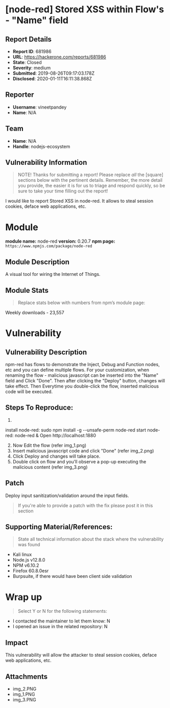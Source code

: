 # [node-red] Stored XSS within Flow's - "Name" field 

## Report Details
- **Report ID**: 681986
- **URL**: https://hackerone.com/reports/681986
- **State**: Closed
- **Severity**: medium
- **Submitted**: 2019-08-26T09:17:03.178Z
- **Disclosed**: 2020-01-11T16:11:38.868Z

## Reporter
- **Username**: vineetpandey
- **Name**: N/A

## Team
- **Name**: N/A
- **Handle**: nodejs-ecosystem

## Vulnerability Information
> NOTE! Thanks for submitting a report! Please replace *all* the [square] sections below with the pertinent details. Remember, the more detail you provide, the easier it is for us to triage and respond quickly, so be sure to take your time filling out the report!

I would like to report Stored XSS in node-red.
It allows to steal session cookies, deface web applications, etc.

# Module

**module name:** node-red
**version:** 0.20.7
**npm page:** `https://www.npmjs.com/package/node-red`

## Module Description

A visual tool for wiring the Internet of Things.

## Module Stats

> Replace stats below with numbers from npm’s module page:

Weekly downloads - 23,557 


# Vulnerability

## Vulnerability Description

npm-red has flows to demonstrate the Inject, Debug and Function nodes, etc and you can define multiple flows. 
For your customization, when renaming the flow - malicious javascript can be inserted into the "Name" field and Click "Done". Then after clicking the "Deploy" button, changes will take effect. Then Everytime you double-click the flow, inserted malicious code will be executed.

## Steps To Reproduce:
1.
install node-red: sudo npm install -g --unsafe-perm node-red
start node-red: node-red
& 
Open http://localhost:1880

2. Now Edit the flow (refer img_1.png)
3. Insert malicious javascript code and click "Done" (refer img_2.png) 
4. Click Deploy and changes will take place.
5. Double click on flow and you'll observe a pop-up executing the malicious content (refer img_3.png) 

## Patch
Deploy input sanitization/validation around the input fields.

> If you're able to provide a patch with the fix please post it in this section

## Supporting Material/References:

> State all technical information about the stack where the vulnerability was found

- Kali linux
- Node.js v12.8.0
- NPM v6.10.2
- Firefox 60.8.0esr
- Burpsuite, if there would have been client side validation

# Wrap up

> Select Y or N for the following statements:

- I contacted the maintainer to let them know: N 
- I opened an issue in the related repository: N

## Impact

This vulnerability will allow the attacker to steal session cookies, deface web applications, etc.

## Attachments
- img_2.PNG
- img_1.PNG
- img_3.PNG
